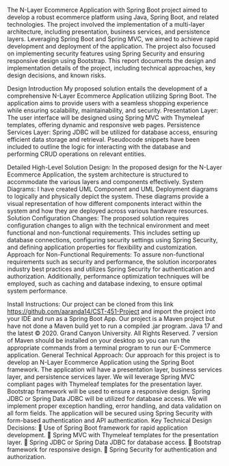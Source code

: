 The N-Layer Ecommerce Application with Spring Boot project aimed to develop a robust ecommerce platform
using Java, Spring Boot, and related technologies. The project involved the implementation of a multi-layer
architecture, including presentation, business services, and persistence layers. Leveraging Spring Boot and Spring
MVC, we aimed to achieve rapid development and deployment of the application. The project also focused on
implementing security features using Spring Security and ensuring responsive design using Bootstrap. This report
documents the design and implementation details of the project, including technical approaches, key design
decisions, and known risks.

Design Introduction
My proposed solution entails the development of a comprehensive N-Layer Ecommerce
Application utilizing Spring Boot. The application aims to provide users with a seamless
shopping experience while ensuring scalability, maintainability, and security.
Presentation Layer: The user interface will be designed using Spring MVC with Thymeleaf
templates, offering dynamic and responsive web pages.
Persistence Services Layer: Spring JDBC will be utilized for database access, ensuring efficient
data storage and retrieval. Pseudocode snippets have been included to outline the logic for
interacting with the database and performing CRUD operations on relevant entities. 

Detailed High-Level Solution Design:
In the proposed design for the N-Layer Ecommerce Application, the system architecture is
structured to accommodate the various layers and components effectively.
System Diagrams: I have created UML Component and UML Deployment diagrams to logically
and physically depict the system. These diagrams provide a visual representation of how
different components interact within the system and how they are deployed across various
hardware resources.
Solution Configuration Changes: The proposed solution requires configuration changes to align
with the technical environment and meet functional and non-functional requirements. This
includes setting up database connections, configuring security settings using Spring Security, and
defining application properties for flexibility and customization.
Approach for Non-Functional Requirements: To assure non-functional requirements such as
security and performance, the solution incorporates industry best practices and utilizes Spring
Security for authentication and authorization. Additionally, performance optimization techniques
will be employed, such as caching and database indexing, to ensure optimal system performance. 

Install Instructions:
Our project can be cloned from this link https://github.com/aaranda14/CST-451-Project and
import the project into your IDE and run as a Spring Boot App. Our project is a Maven project
but have not done a Maven build yet to run a compiled .jar program. Java 17 and the latest
 © 2020. Grand Canyon University. All Rights Reserved. 7
version of Maven should be installed on your desktop so you can run the appropriate
commands from a terminal program to run our E-Commerce application.
General Technical Approach:
Our approach for this project is to develop an N-Layer Ecommerce Application using the Spring
Boot framework. The application will have a presentation layer, business services layer, and
persistence services layer. We will leverage Spring MVC compliant pages with Thymeleaf
templates for the presentation layer. Bootstrap framework will be used to ensure a responsive
design. Spring JDBC or Spring Data JDBC will be utilized for database access. We will implement
proper exception handling, error handling, and data validation on all form fields. The
application will be secured using Spring Security with form-based authentication and API
authentication.
Key Technical Design Decisions:
 Use of Spring Boot framework for rapid application development.
 Spring MVC with Thymeleaf templates for the presentation layer.
 Spring JDBC or Spring Data JDBC for database access.
 Bootstrap framework for responsive design.
 Spring Security for authentication and authorization.
